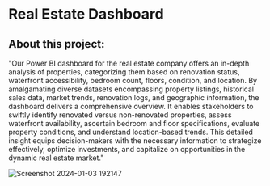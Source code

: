 # Real Estate Dashboard


## About this project:
"Our Power BI dashboard for the real estate company offers an in-depth analysis of properties, categorizing them based on renovation status, waterfront accessibility, bedroom count, floors, condition, and location. By amalgamating diverse datasets encompassing property listings, historical sales data, market trends, renovation logs, and geographic information, the dashboard delivers a comprehensive overview. It enables stakeholders to swiftly identify renovated versus non-renovated properties, assess waterfront availability, ascertain bedroom and floor specifications, evaluate property conditions, and understand location-based trends. This detailed insight equips decision-makers with the necessary information to strategize effectively, optimize investments, and capitalize on opportunities in the dynamic real estate market."


![Screenshot 2024-01-03 192147](https://github.com/rehanRafique2/Real-Estate-Dashboard/assets/132441974/84d1d305-827a-4bca-89e2-d05bcc0643dd)
